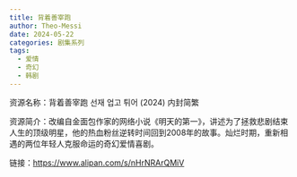 ```yaml
---
title: 背着善宰跑
author: Theo-Messi
date: 2024-05-22
categories: 剧集系列
tags:
  - 爱情
  - 奇幻
  - 韩剧
---
```


资源名称：背着善宰跑 선재 업고 튀어 (2024) 内封简繁

资源简介：改编自金面包作家的网络小说《明天的第一》，讲述为了拯救悲剧结束人生的顶级明星，他的热血粉丝逆转时间回到2008年的故事。灿烂时期，重新相遇的两位年轻人克服命运的奇幻爱情喜剧。

链接：https://www.alipan.com/s/nHrNRArQMiV
